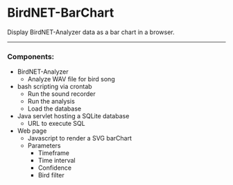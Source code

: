 # BirdNET-BarChart

Display BirdNET-Analyzer data as a bar chart in a browser.

---

### Components:

* BirdNET-Analyzer
  * Analyze WAV file for bird song
* bash scripting via crontab
  * Run the sound recorder
  * Run the analysis
  * Load the database
* Java servlet hosting a SQLite database
  * URL to execute SQL
* Web page
  * Javascript to render a SVG barChart
  * Parameters
    * Timeframe
    * Time interval
    * Confidence
    * Bird filter


